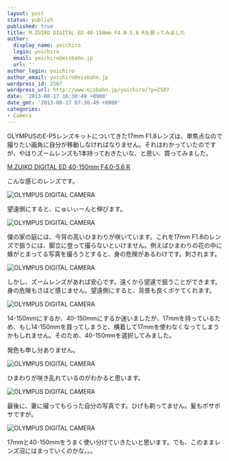 ```yaml
---
layout: post
status: publish
published: true
title: M.ZUIKO DIGITAL ED 40-150mm F4.0-5.6 Rを買ってみました
author:
  display_name: yoichiro
  login: yoichiro
  email: yoichiro@eisbahn.jp
  url: ''
author_login: yoichiro
author_email: yoichiro@eisbahn.jp
wordpress_id: 2507
wordpress_url: http://www.eisbahn.jp/yoichiro/?p=2507
date: '2013-08-17 16:30:49 +0900'
date_gmt: '2013-08-17 07:30:49 +0900'
categories:
- Camera
---
```


OLYMPUSのE-P5レンズキットについてきた17mm F1.8レンズは、単焦点なので撮りたい画角に自分が移動しなければなりません。それはわかっていたのですが、やはりズームレンズも1本持っておきたいな、と思い、買ってみました。

[M.ZUIKO DIGITAL ED 40-150mm F4.0-5.6 R](http://www.amazon.co.jp/gp/product/B0058G4066/ref=as_li_ss_tl?ie=UTF8&camp=247&creative=7399&creativeASIN=B0058G4066&linkCode=as2&tag=eclipseplugin-22)

こんな感じのレンズです。

![OLYMPUS DIGITAL CAMERA](http://www.eisbahn.jp/yoichiro/images/2013/08/P8170324.jpg)

望遠側にすると、にゅいぃーんと伸びます。

![OLYMPUS DIGITAL CAMERA](http://www.eisbahn.jp/yoichiro/images/2013/08/P8170325.jpg)

僕の家の庭には、今背の高いひまわりが咲いています。これを17mm F1.8のレンズで狙うには、脚立に登って撮らないといけません。例えばひまわりの花の中に蜂がとまってる写真を撮ろうとすると、身の危険があるわけです。刺されます。

![OLYMPUS DIGITAL CAMERA](http://www.eisbahn.jp/yoichiro/images/2013/08/P8170298.jpg)

しかし、ズームレンズがあれば安心です。遠くから望遠で狙うことができます。身の危険もさほど感じません。望遠側にすると、背景も良くボケてくれます。

![OLYMPUS DIGITAL CAMERA](http://www.eisbahn.jp/yoichiro/images/2013/08/P8170296.jpg)

14-150mmにするか、40-150mmにするか迷いましたが、17mmを持っているため、もし14-150mmを買ってしまうと、横着して17mmを使わなくなってしまうかもしれません。そのため、40-150mmを選択してみました。

発色も申し分ありません。

![OLYMPUS DIGITAL CAMERA](http://www.eisbahn.jp/yoichiro/images/2013/08/P8170305.jpg)

ひまわりが咲き乱れているのがわかると思います。

![OLYMPUS DIGITAL CAMERA](http://www.eisbahn.jp/yoichiro/images/2013/08/P8170306.jpg)

最後に、妻に撮ってもらった自分の写真です。ひげも剃ってません。髪もボサボサですが。

![OLYMPUS DIGITAL CAMERA](http://www.eisbahn.jp/yoichiro/images/2013/08/P8170319.jpg)

17mmと40-150mmをうまく使い分けていきたいと思います。でも、このままレンズ沼にはまっていくのかな。。。
